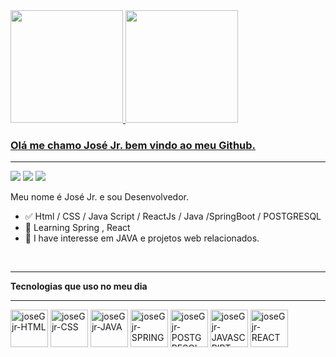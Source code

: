 <div>
  <a href="https://github.com/joseGjr">
  <img height="180em" src="https://github-readme-stats.vercel.app/api?username=joseGjr&show_icons=true&theme=transparent&include_all_commits=true&count_private=true"/>
  <img height="180em" src="https://github-readme-stats.vercel.app/api/top-langs/?username=joseGjr&layout=compact&langs_count=7&theme=transparent"/>
</div>

### Olá me chamo José Jr. bem vindo ao meu Github.
  <hr>
    <div>
      <a href="https://www.instagram.com/josejr_silva_/" target="_blank"><img
          src="https://img.shields.io/badge/-Instagram-%23E4405F?style=for-the-badge&logo=instagram&logoColor=black"
          target="_blank"></a>
      <a href="mailto:tubabajr@gmail.com"><img
          src="https://img.shields.io/badge/-Gmail-%23333?style=for-the-badge&logo=gmail&logoColor=black"
          target="_blank"></a>
      <a href="https://linkedin.com/in/josé-guiomar-silva-jr-1a968b198
" target="_blank"><img
          src="https://img.shields.io/badge/-LinkedIn-%230077B5?style=for-the-badge&logo=linkedin&logoColor=silver"
          target="_blank"></a>
    </div>


Meu nome é José Jr. e sou Desenvolvedor.

- ✅ Html / CSS / Java Script / ReactJs / Java /SpringBoot / POSTGRESQL
- 📕 Learning Spring , React
- 📖 I have interesse em JAVA e projetos web relacionados.
 <br>
 <hr>                                                                                  
 <b>Tecnologias que uso no meu dia  </b>
 <hr>
 
<div>
    <img align="center" alt="joseGjr-HTML" height="60" width="60"src="https://cdn.jsdelivr.net/gh/devicons/devicon/icons/html5/html5-original-wordmark.svg" />
    <img align="center" alt="joseGjr-CSS" height="60" width="60"src="https://cdn.jsdelivr.net/gh/devicons/devicon/icons/css3/css3-original-wordmark.svg" />
    <img align="center" alt="joseGjr-JAVA" height="60" width="60"src="https://cdn.jsdelivr.net/gh/devicons/devicon/icons/java/java-original-wordmark.svg" />
    <img align="center" alt="joseGjr-SPRING" height="60" width="60" src="https://cdn.jsdelivr.net/gh/devicons/devicon/icons/spring/spring-original-wordmark.svg"/>
    <img align="center" alt="joseGjr-POSTGRESQL" height="60" width="60"src="https://cdn.jsdelivr.net/gh/devicons/devicon/icons/postgresql/postgresql-plain-wordmark.svg" />
    <img align="center" alt="joseGjr-JAVASCRIPT" height="60" width="60"src="https://icongr.am/devicon/javascript-original.svg?size=128&color=currentColor" />
    <img align="center" alt="joseGjr-REACT" height="60" width="60"src="https://icongr.am/devicon/react-original-wordmark.svg?size=128&color=currentColor" />
  </div>
  
